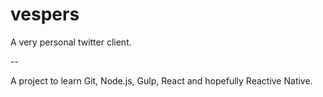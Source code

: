 # vespers
A very personal twitter client.

--

A project to learn Git, Node.js, Gulp, React and hopefully Reactive Native.
